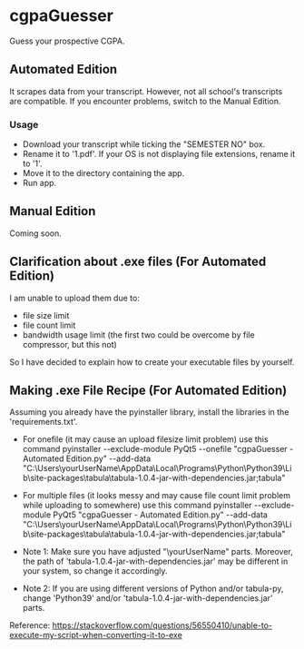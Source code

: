 # cgpaGuesser
Guess your prospective CGPA.
## Automated Edition
It scrapes data from your transcript. However, not all school's transcripts are compatible. If you encounter problems, switch to the Manual Edition.
### Usage
- Download your transcript while ticking the "SEMESTER NO" box.
- Rename it to '1.pdf'. If your OS is not displaying file extensions, rename it to '1'.
- Move it to the directory containing the app.
- Run app.
## Manual Edition
Coming soon.
## Clarification about .exe files (For Automated Edition)
I am unable to upload them due to:
- file size limit
- file count limit
- bandwidth usage limit (the first two could be overcome by file compressor, but this not)

So I have decided to explain how to create your executable files by yourself.
## Making .exe File Recipe (For Automated Edition)
Assuming you already have the pyinstaller library, install the libraries in the 'requirements.txt'.

- For onefile (it may cause an upload filesize limit  problem) use this command
pyinstaller --exclude-module PyQt5 --onefile "cgpaGuesser - Automated Edition.py" --add-data "C:\Users\yourUserName\AppData\Local\Programs\Python\Python39\Lib\site-packages\tabula\tabula-1.0.4-jar-with-dependencies.jar;tabula" 

- For multiple files (it looks messy and may cause file count limit problem while uploading to somewhere) use this command
pyinstaller --exclude-module PyQt5 "cgpaGuesser - Automated Edition.py" --add-data "C:\Users\yourUserName\AppData\Local\Programs\Python\Python39\Lib\site-packages\tabula\tabula-1.0.4-jar-with-dependencies.jar;tabula" 

- Note 1: Make sure you have adjusted "\yourUserName" parts. Moreover, the path of 'tabula-1.0.4-jar-with-dependencies.jar' may be different in your system, so change it accordingly.
- Note 2: If you are using different versions of Python and/or tabula-py, change 'Python39' and/or 'tabula-1.0.4-jar-with-dependencies.jar' parts.

Reference:
https://stackoverflow.com/questions/56550410/unable-to-execute-my-script-when-converting-it-to-exe
